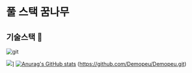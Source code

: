 # 풀 스택 꿈나무 <h6>
## 기술스택 👺
![git](https://img.shields.io/badge/-Git-F05032?style=for-the-badge&logo=git&logoColor=ffffff)

![](https://github-readme-stats.vercel.app/api?username=Demopeu&hide_title=true&show_icons=true&include_all_commits=true&disable_animations=true&theme=vue)]
[![Anurag's GitHub stats](https://github-readme-stats.vercel.app/api?username=Demopeu)](https://github.com/anuraghazra/github-readme-stats)
  (https://github.com/Demopeu/Demopeu.git)
